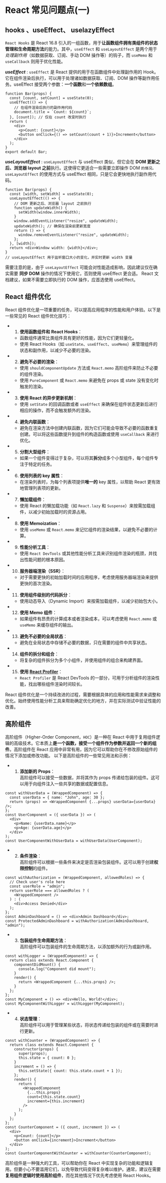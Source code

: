# React 常见问题点(一)

## hooks 、useEffect、 uselazyEffect

`React Hooks` 是 React 16.8 引入的一组函数，用于**让函数组件拥有类组件的状态管理和生命周期方法**的能力。其中，`useEffect` 和 `useLayoutEffect` 是两个用于 _处理副作用_（如数据获取、订阅、手动 DOM 操作等）的钩子，而 `useMemo` 和 `useCallback` 则用于优化性能。

**_useEffect_** :
`useEffect` 是 React 提供的用于在函数组件中处理副作用的 Hook。它在组件渲染后执行，可以用于处理诸如数据获取、订阅、DOM 操作等副作用任务。useEffect 接受两个参数：**一个函数**和**一个依赖数组**。

```tsx{3-6}
function Bar(props) {
  const [count, setCount] = useState(0);
  useEffect(() => {
    // 在组件渲染后执行的副作用代码
    document.title = `Count: ${count}`;
  }, [count]); // 仅在 count 改变时执行
  return (
    <div>
      <p>Count: {count}</p>
      <button onClick={() => setCount(count + 1)}>Increment</button>
    </div>
  );
}
export default Bar;
```

**_useLayoutEffect_** :
`useLayoutEffect` 与 useEffect 类似，但它会在 **DOM 更新之后、浏览器 layout 之前**执行。这使得它更适合一些需要立即操作 DOM `的情况。useLayoutEffect` 的使用方式与 useEffect 相同，只是它会更快地执行副作用代码。

```tsx{4,9,11}
function Bar(props) {
  const [width, setWidth] = useState(0);
  useLayoutEffect(() => {
    // DOM 更新之后、浏览器 layout 之前执行
    function updateWidth() {
      setWidth(window.innerWidth);
    }
    window.addEventListener("resize", updateWidth);
    updateWidth(); // 确保在渲染前更新宽度
    return () => {
      window.removeEventListener("resize", updateWidth);
    };
  }, [width]);
  return <div>Window width: {width}</div>;
}
// useLayoutEffect 用于监听窗口大小的变化，并实时更新 width 变量
```

需要注意的是，由于 `useLayoutEffect` 可能会对性能造成影响，因此建议仅在确实需要 **同步 DOM** 操作的情况下使用它，否则使用 useEffect 更合适。 React 文档建议，如果不需要立即执行的 DOM 操作，应首选使用 useEffect。

## React 组件优化

React 组件优化是一项重要的任务，可以提高应用程序的性能和用户体验。以下是一些常见的 React 组件优化技巧：

- 1. **使用函数组件和 React Hooks**：
  - 函数组件通常比类组件具有更好的性能，因为它们更轻量化。
  - 使用 React Hooks（如 `useState`、`useEffect`、`useMemo`）来管理组件的状态和副作用，以减少不必要的渲染。
- 2. **避免不必要的渲染**：
  - 使用 `shouldComponentUpdate` 方法或 `React.memo` 高阶组件来防止不必要的组件渲染。
  - 使用 `PureComponent` 或 `React.memo` 来避免在 props 或 state 没有变化时触发的渲染。
- 3. **使用 React 的异步更新机制**：
  - 使用 `setState` 的回调函数或者 `useEffect` 来确保在组件状态更新后进行相应的操作，而不会触发额外的渲染。
- 4. **避免内联函数**：
  - 避免在渲染方法中创建内联函数，因为它们可能会导致不必要的函数重复创建。可以将这些函数提升到组件的构造函数或使用 `useCallback` 来进行优化。
- 5. **分割大型组件**：
  - 如果一个组件变得过于复杂，可以将其**拆分**成多个小型组件，每个组件专注于特定的任务。
- 6. **使用列表的 key 属性**：
  - 在渲染列表时，为每个列表项提供**唯一的** key 属性，以帮助 React 更有效地管理列表项的更新。
- 7. **懒加载组件**：
  - 使用 React 的懒加载功能（如 `React.lazy` 和 `Suspense`）来按需加载组件，以减少初始加载时的资源占用。
- 8. **使用 Memoization**：
  - 使用 `useMemo` 或 `React.memo` 来记忆组件的渲染结果，以避免不必要的计算。
- 9. **性能分析工具**：
  - 使用 `React DevTools` 或其他性能分析工具来识别组件渲染的瓶颈，并找出性能问题的根本原因。
- 10. **服务器端渲染（SSR）**：
  - 对于需要更快的初始加载时间的应用程序，考虑使用服务器端渲染来提供更快的首次渲染。
- 11. **使用组件级别的代码拆分**：
  - 使用动态导入（Dynamic Import）来按需加载组件，以减少初始包大小。
- 12. **使用 Memo 组件**：
  - 如果组件有昂贵的计算成本或者渲染成本，可以考虑使用 `React.memo` 或 `useMemo` 来缓存组件的输出。
- 13. **避免不必要的全局状态**：
  - 避免在全局状态中存储不必要的数据，只在需要的组件中共享状态。
- 14. **组件的拆分和组合**：
  - 将复杂的组件拆分为多个小组件，并使用组件的组合来构建界面。
- 15. **使用 [React Profiler](https://zh-hans.react.dev/reference/react/Profiler)**：
  - `React Profiler` 是 React DevTools 的一部分，可用于分析组件的渲染性能，找出哪些组件渲染时间较长。

React 组件优化是一个持续改进的过程，需要根据具体的应用和性能需求来调整和优化。始终使用性能分析工具来帮助确定优化的地方，并在实际测试中验证性能的改善。

## 高阶组件

高阶组件（Higher-Order Component，`HOC`）是一种在 React 中用于复用组件逻辑的高级技术。它本质上**是一个函数，接受一个组件作为参数并返回一个新的组件**。高阶组件在 React 应用中非常有用，因为它可以帮助你在不修改原始组件的情况下添加或修改功能。
以下是高阶组件的一些常见用法和示例：

- 1. **添加新的 Props**：<br/>
     高阶组件可以接受一些数据，并将其作为 props 传递给包装的组件。这可以用于向组件注入一些共享的数据或配置信息。

```tsx{2,5,11}
const withUserData = (WrappedComponent) => {
  const userData = { name: "John", age: 30 };
  return (props) => <WrappedComponent {...props} userData={userData} />;
};
const UserComponent = ({ userData }) => (
  <div>
    <p>Name: {userData.name}</p>
    <p>Age: {userData.age}</p>
  </div>
);
const UserComponentWithUserData = withUserData(UserComponent);
```

- 2. **条件渲染**：<br/>
     高阶组件可以根据一些条件来决定是否渲染包装组件。这可以用于创建**权限控制**的组件。

```tsx{4,11}
const withAuthorization = (WrappedComponent, allowedRoles) => {
  // Check user's role here
  const userRole = "admin";
  return userRole === allowedRoles ? (
    <WrappedComponent />
  ) : (
    <div>Access Denied</div>
  );
};
const AdminDashboard = () => <div>Admin Dashboard</div>;
const ProtectedAdminDashboard = withAuthorization(AdminDashboard, "admin");
```

- 3. **包装组件生命周期方法**：<br/>
     高阶组件可以包装组件的生命周期方法，以添加额外的行为或副作用。

```tsx{2-4}
const withLogger = (WrappedComponent) => {
  return class extends React.Component {
    componentDidMount() {
      console.log("Component did mount");
    }
    render() {
      return <WrappedComponent {...this.props} />;
    }
  };
};
const MyComponent = () => <div>Hello, World!</div>;
const MyComponentWithLogger = withLogger(MyComponent);
```

- 4. **状态管理**：<br/>
     高阶组件可以用于管理某些状态，将状态传递给包装的组件或在需要时进行更新。

```tsx{2-8,14-15}
const withCounter = (WrappedComponent) => {
  return class extends React.Component {
    constructor(props) {
      super(props);
      this.state = { count: 0 };
    }
    increment = () => {
      this.setState({ count: this.state.count + 1 });
    };
    render() {
      return (
        <WrappedComponent
          {...this.props}
          count={this.state.count}
          increment={this.increment}
        />
      );
    }
  };
};
const CounterComponent = ({ count, increment }) => (
  <div>
    <p>Count: {count}</p>
    <button onClick={increment}>Increment</button>
  </div>
);
const CounterComponentWithCounter = withCounter(CounterComponent);
```

高阶组件是一种强大的工具，可以帮助你在 React 中实现复杂的功能和逻辑复用。但要小心不要滥用它们，以免导致代码变得复杂难以维护。通常，建议在需要**复用组件逻辑时使用高阶组件**，而在其他情况下优先考虑使用 React Hooks。

